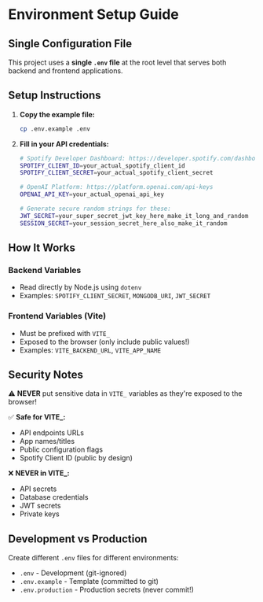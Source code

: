# Environment Setup Guide

## Single Configuration File
This project uses a **single `.env` file** at the root level that serves both backend and frontend applications.

## Setup Instructions

1. **Copy the example file:**
   ```bash
   cp .env.example .env
   ```

2. **Fill in your API credentials:**
   ```bash
   # Spotify Developer Dashboard: https://developer.spotify.com/dashboard
   SPOTIFY_CLIENT_ID=your_actual_spotify_client_id
   SPOTIFY_CLIENT_SECRET=your_actual_spotify_client_secret
   
   # OpenAI Platform: https://platform.openai.com/api-keys
   OPENAI_API_KEY=your_actual_openai_api_key
   
   # Generate secure random strings for these:
   JWT_SECRET=your_super_secret_jwt_key_here_make_it_long_and_random
   SESSION_SECRET=your_session_secret_here_also_make_it_random
   ```

## How It Works

### Backend Variables
- Read directly by Node.js using `dotenv`
- Examples: `SPOTIFY_CLIENT_SECRET`, `MONGODB_URI`, `JWT_SECRET`

### Frontend Variables (Vite)
- Must be prefixed with `VITE_`
- Exposed to the browser (only include public values!)
- Examples: `VITE_BACKEND_URL`, `VITE_APP_NAME`

## Security Notes

⚠️ **NEVER** put sensitive data in `VITE_` variables as they're exposed to the browser!

✅ **Safe for VITE_:**
- API endpoints URLs
- App names/titles  
- Public configuration flags
- Spotify Client ID (public by design)

❌ **NEVER in VITE_:**
- API secrets
- Database credentials
- JWT secrets
- Private keys

## Development vs Production

Create different `.env` files for different environments:
- `.env` - Development (git-ignored)
- `.env.example` - Template (committed to git)
- `.env.production` - Production secrets (never commit!)
